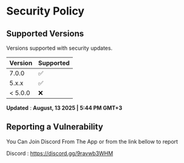 # Security Policy

## Supported Versions

Versions supported with security updates.

| Version | Supported          |
| ------- | ------------------ |
| 7.0.0   | ✅ 
| 5.x.x   | :white_check_mark: |
| < 5.0.0 | :x:                |

**Updated** : **August, 13 2025 | 5:44 PM GMT+3**

## Reporting a Vulnerability

You Can Join Discord From The App or from the link bellow to report

Discord : https://discord.gg/9ravwb3WHM

